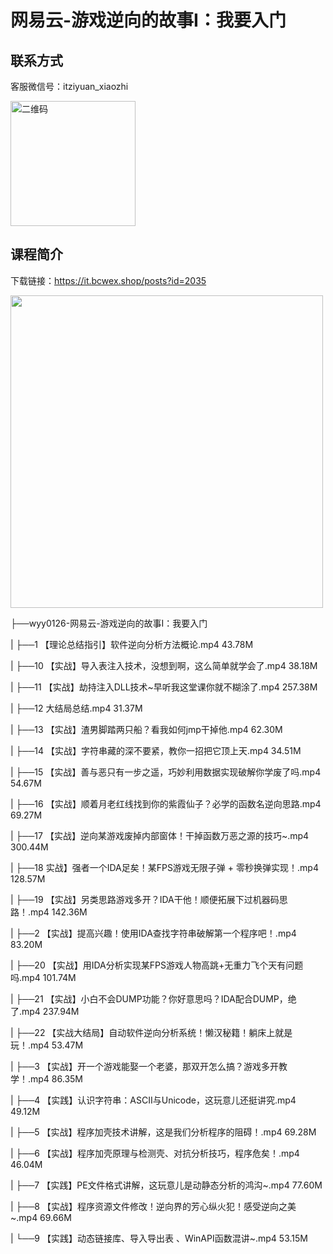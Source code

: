 # 网易云-游戏逆向的故事Ⅰ：我要入门

## 联系方式

客服微信号：itziyuan_xiaozhi

<img src="https://ziyuanyun.oss-cn-guangzhou.aliyuncs.com/common/20240614073449/666b82192834a.jpg" width="200" height="200" alt="二维码">

## 课程简介

下载链接：https://it.bcwex.shop/posts?id=2035

<img src="https://ziyuanyun.oss-cn-guangzhou.aliyuncs.com/yun/20240515183633/66449031b2eeb.jpg" width="500" alt="">

  ├──wyy0126-网易云-游戏逆向的故事Ⅰ：我要入门

 | ├──1 【理论总结指引】软件逆向分析方法概论.mp4 43.78M

 | ├──10 【实战】导入表注入技术，没想到啊，这么简单就学会了.mp4 38.18M

 | ├──11 【实战】劫持注入DLL技术~早听我这堂课你就不糊涂了.mp4 257.38M

 | ├──12 大结局总结.mp4 31.37M

 | ├──13 【实战】渣男脚踏两只船？看我如何jmp干掉他.mp4 62.30M

 | ├──14 【实战】字符串藏的深不要紧，教你一招把它顶上天.mp4 34.51M

 | ├──15 【实战】善与恶只有一步之遥，巧妙利用数据实现破解你学废了吗.mp4 54.67M

 | ├──16 【实战】顺着月老红线找到你的紫霞仙子？必学的函数名逆向思路.mp4 69.27M

 | ├──17 【实战】逆向某游戏废掉内部窗体！干掉函数万恶之源的技巧~.mp4 300.44M

 | ├──18 实战】强者一个IDA足矣！某FPS游戏无限子弹 + 零秒换弹实现！.mp4 128.57M

 | ├──19 【实战】另类思路游戏多开？IDA干他！顺便拓展下过机器码思路！.mp4 142.36M

 | ├──2 【实战】提高兴趣！使用IDA查找字符串破解第一个程序吧！.mp4 83.20M

 | ├──20 【实战】用IDA分析实现某FPS游戏人物高跳+无重力飞个天有问题吗.mp4 101.74M

 | ├──21 【实战】小白不会DUMP功能？你好意思吗？IDA配合DUMP，绝了.mp4 237.94M

 | ├──22 【实战大结局】自动软件逆向分析系统！懒汉秘籍！躺床上就是玩！.mp4 53.47M

 | ├──3 【实战】开一个游戏能娶一个老婆，那双开怎么搞？游戏多开教学！.mp4 86.35M

 | ├──4 【实践】认识字符串：ASCII与Unicode，这玩意儿还挺讲究.mp4 49.12M

 | ├──5 【实战】程序加壳技术讲解，这是我们分析程序的阻碍！.mp4 69.28M

 | ├──6 【实战】程序加壳原理与检测壳、对抗分析技巧，程序危矣！.mp4 46.04M

 | ├──7 【实践】PE文件格式讲解，这玩意儿是动静态分析的鸿沟~.mp4 77.60M

 | ├──8 【实战】程序资源文件修改！逆向界的芳心纵火犯！感受逆向之美 ~.mp4 69.66M

 | └──9 【实践】动态链接库、导入导出表 、WinAPI函数混讲~.mp4 53.15M

  